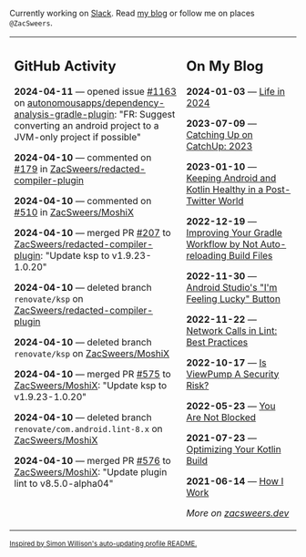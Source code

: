 Currently working on [Slack](https://slack.com/). Read [my blog](https://zacsweers.dev/) or follow me on places `@ZacSweers`.

<table><tr><td valign="top" width="60%">

## GitHub Activity
<!-- githubActivity starts -->
**2024-04-11** — opened issue [#1163](https://github.com/autonomousapps/dependency-analysis-gradle-plugin/issues/1163) on [autonomousapps/dependency-analysis-gradle-plugin](https://github.com/autonomousapps/dependency-analysis-gradle-plugin): "FR: Suggest converting an android project to a JVM-only project if possible"

**2024-04-10** — commented on [#179](https://github.com/ZacSweers/redacted-compiler-plugin/pull/179#issuecomment-2048542292) in [ZacSweers/redacted-compiler-plugin](https://github.com/ZacSweers/redacted-compiler-plugin)

**2024-04-10** — commented on [#510](https://github.com/ZacSweers/MoshiX/pull/510#issuecomment-2048539084) in [ZacSweers/MoshiX](https://github.com/ZacSweers/MoshiX)

**2024-04-10** — merged PR [#207](https://github.com/ZacSweers/redacted-compiler-plugin/pull/207) to [ZacSweers/redacted-compiler-plugin](https://github.com/ZacSweers/redacted-compiler-plugin): "Update ksp to v1.9.23-1.0.20"

**2024-04-10** — deleted branch `renovate/ksp` on [ZacSweers/redacted-compiler-plugin](https://github.com/ZacSweers/redacted-compiler-plugin)

**2024-04-10** — deleted branch `renovate/ksp` on [ZacSweers/MoshiX](https://github.com/ZacSweers/MoshiX)

**2024-04-10** — merged PR [#575](https://github.com/ZacSweers/MoshiX/pull/575) to [ZacSweers/MoshiX](https://github.com/ZacSweers/MoshiX): "Update ksp to v1.9.23-1.0.20"

**2024-04-10** — deleted branch `renovate/com.android.lint-8.x` on [ZacSweers/MoshiX](https://github.com/ZacSweers/MoshiX)

**2024-04-10** — merged PR [#576](https://github.com/ZacSweers/MoshiX/pull/576) to [ZacSweers/MoshiX](https://github.com/ZacSweers/MoshiX): "Update plugin lint to v8.5.0-alpha04"
<!-- githubActivity ends -->
</td><td valign="top" width="40%">

## On My Blog
<!-- blog starts -->
**2024-01-03** — [Life in 2024](https://www.zacsweers.dev/life-in-2024/)

**2023-07-09** — [Catching Up on CatchUp: 2023](https://www.zacsweers.dev/catching-up-on-catchup-2023/)

**2023-01-10** — [Keeping Android and Kotlin Healthy in a Post-Twitter World](https://www.zacsweers.dev/keeping-android-healthy/)

**2022-12-19** — [Improving Your Gradle Workflow by Not Auto-reloading Build Files](https://www.zacsweers.dev/improving-your-workflow-by-not-auto-reloading-build-files/)

**2022-11-30** — [Android Studio's "I'm Feeling Lucky" Button](https://www.zacsweers.dev/android-studios-im-feeling-lucky-button/)

**2022-11-22** — [Network Calls in Lint: Best Practices](https://www.zacsweers.dev/network-calls-in-lint-best-practices/)

**2022-10-17** — [Is ViewPump A Security Risk?](https://www.zacsweers.dev/is-viewpump-a-security-risk/)

**2022-05-23** — [You Are Not Blocked](https://www.zacsweers.dev/you-are-not-blocked/)

**2021-07-23** — [Optimizing Your Kotlin Build](https://www.zacsweers.dev/optimizing-your-kotlin-build/)

**2021-06-14** — [How I Work](https://www.zacsweers.dev/how-i-work/)
<!-- blog ends -->
_More on [zacsweers.dev](https://zacsweers.dev/)_
</td></tr></table>

<sub><a href="https://simonwillison.net/2020/Jul/10/self-updating-profile-readme/">Inspired by Simon Willison's auto-updating profile README.</a></sub>
